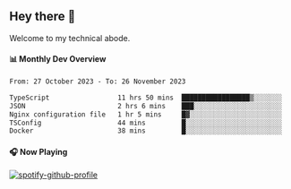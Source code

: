 ## Hey there 👋

Welcome to my technical abode.

#### 📊 Monthly Dev Overview
<!--START_SECTION:waka-->

```txt
From: 27 October 2023 - To: 26 November 2023

TypeScript                 11 hrs 50 mins  █████████████████▒░░░░░░░   69.27 %
JSON                       2 hrs 6 mins    ███░░░░░░░░░░░░░░░░░░░░░░   12.31 %
Nginx configuration file   1 hr 5 mins     █▓░░░░░░░░░░░░░░░░░░░░░░░   06.36 %
TSConfig                   44 mins         █░░░░░░░░░░░░░░░░░░░░░░░░   04.29 %
Docker                     38 mins         █░░░░░░░░░░░░░░░░░░░░░░░░   03.75 %
```

<!--END_SECTION:waka-->

#### 🎧 Now Playing

[![spotify-github-profile](https://spotify-github-profile.vercel.app/api/view?uid=james2mid&cover_image=true&theme=natemoo-re)](https://open.spotify.com/user/james2mid?si=2b3baf2b09cb499e)
